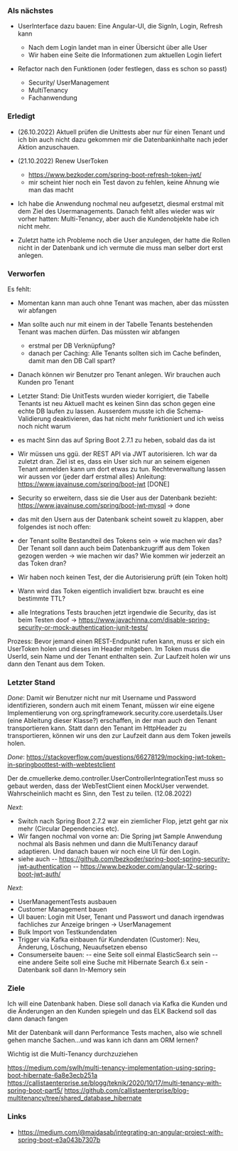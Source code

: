 ### Als nächstes

* UserInterface dazu bauen: Eine Angular-UI, die SignIn, Login, Refresh kann
  * Nach dem Login landet man in einer Übersicht über alle User
  * Wir haben eine Seite die Informationen zum aktuellen Login liefert

* Refactor nach den Funktionen (oder festlegen, dass es schon so passt)
  * Security/ UserManagement
  * MultiTenancy
  * Fachanwendung
  
### Erledigt

* (26.10.2022) Aktuell prüfen die Unittests aber nur für einen Tenant und ich bin auch nicht dazu gekommen mir die Datenbankinhalte nach jeder Aktion anzuschauen.
* (21.10.2022) Renew UserToken
  * https://www.bezkoder.com/spring-boot-refresh-token-jwt/
  * mir scheint hier noch ein Test davon zu fehlen, keine Ahnung wie man das macht

* Ich habe die Anwendung nochmal neu aufgesetzt, diesmal erstmal mit dem Ziel des Usermanagements.
Danach fehlt alles wieder was wir vorher hatten: Multi-Tenancy, aber auch die Kundenobjekte habe 
ich nicht mehr.

* Zuletzt hatte ich Probleme noch die User anzulegen, der hatte die Rollen nicht in der Datenbank
und ich vermute die muss man selber dort erst anlegen.

### Verworfen
Es fehlt:
- Momentan kann man auch ohne Tenant was machen, aber das müssten wir abfangen
- Man sollte auch nur mit einem in der Tabelle Tenants bestehenden Tenant was machen dürfen. Das müssten wir abfangen
   - erstmal per DB Verknüpfung?
   - danach per Caching: Alle Tenants sollten sich im Cache befinden, damit man den DB Call spart?
   
- Danach können wir Benutzer pro Tenant anlegen. Wir brauchen auch Kunden pro Tenant
- Letzter Stand: Die UnitTests wurden wieder korrigiert, die Tabelle Tenants ist neu
 Aktuell macht es keinen Sinn das schon gegen eine echte DB laufen zu lassen. Ausserdem musste ich die Schema-Validierung deaktivieren, das hat nicht mehr funktioniert und ich weiss noch nicht warum
- es macht Sinn das auf Spring Boot 2.7.1 zu heben, sobald das da ist
- Wir müssen uns ggü. der REST API via JWT autorisieren. Ich war da zuletzt dran. Ziel ist es, dass ein User sich nur an seinem eigenen Tenant anmelden kann um dort etwas zu tun. Rechteverwaltung lassen wir aussen vor (jeder darf erstmal alles) Anleitung: https://www.javainuse.com/spring/boot-jwt [DONE]
- Security so erweitern, dass sie die User aus der Datenbank bezieht: https://www.javainuse.com/spring/boot-jwt-mysql -> done
- das mit den Usern aus der Datenbank scheint soweit zu klappen, aber folgendes ist noch offen:
 - der Tenant sollte Bestandteil des Tokens sein -> wie machen wir das? Der Tenant soll dann auch beim Datenbankzugriff aus dem Token gezogen werden -> wie machen wir das? Wie kommen wir jederzeit an das Token dran?
 - Wir haben noch keinen Test, der die Autorisierung prüft (ein Token holt)
 - Wann wird das Token eigentlich invalidiert bzw. braucht es eine bestimmte TTL?
 - alle Integrations Tests brauchen jetzt irgendwie die Security, das ist beim Testen doof -> https://www.javachinna.com/disable-spring-security-or-mock-authentication-junit-tests/
 
Prozess: Bevor jemand einen REST-Endpunkt rufen kann, muss er sich ein UserToken holen und dieses im Header mitgeben. Im Token muss die UserId, sein Name und der Tenant enthalten sein. Zur Laufzeit holen wir uns dann den Tenant aus dem Token.

### Letzter Stand

*Done*: Damit wir Benutzer nicht nur mit Username und Password identifizieren, sondern auch mit einem Tenant, müssen wir eine eigene Implementierung von org.springframework.security.core.userdetails.User (eine Ableitung dieser Klasse?) erschaffen, in der man auch den Tenant transportieren kann. Statt dann den Tenant im HttpHeader zu transportieren, können wir uns den zur Laufzeit dann aus dem Token jeweils holen.

*Done*: https://stackoverflow.com/questions/66278129/mocking-jwt-token-in-springboottest-with-webtestclient

Der de.cmuellerke.demo.controller.UserControllerIntegrationTest muss so gebaut werden, dass der WebTestClient einen MockUser verwendet. Wahrscheinlich macht es Sinn, den Test zu teilen. (12.08.2022)

*Next*:
- Switch nach Spring Boot 2.7.2 war ein ziemlicher Flop, jetzt geht gar nix mehr (Circular Dependencies etc).
- Wir fangen nochmal von vorne an: Die Spring jwt Sample Anwendung nochmal als Basis nehmen und dann die MultiTenancy darauf adaptieren. Und danach bauen wir noch eine UI für den Login.
- siehe auch 
-- https://github.com/bezkoder/spring-boot-spring-security-jwt-authentication
-- https://www.bezkoder.com/angular-12-spring-boot-jwt-auth/



*Next*: 
- UserManagementTests ausbauen
- Customer Management bauen
- UI bauen: Login mit User, Tenant und Passwort und danach irgendwas fachliches zur Anzeige bringen -> UserManagement
- Bulk Import von Testkundendaten
- Trigger via Kafka einbauen für Kundendaten (Customer): Neu, Änderung, Löschung, Neuaufsetzen ebenso
- Consumerseite bauen:
-- eine Seite soll einmal ElasticSearch sein
-- eine andere Seite soll eine Suche mit Hibernate Search 6.x sein - Datenbank soll dann In-Memory sein

### Ziele

Ich will eine Datenbank haben. Diese soll danach via Kafka die Kunden und die Änderungen an den Kunden spiegeln und das ELK Backend soll das dann danach fangen

Mit der Datenbank will dann Performance Tests machen, also wie schnell gehen manche Sachen...und was kann ich dann am ORM lernen?

Wichtig ist die Multi-Tenancy durchzuziehen

https://medium.com/swlh/multi-tenancy-implementation-using-spring-boot-hibernate-6a8e3ecb251a
https://callistaenterprise.se/blogg/teknik/2020/10/17/multi-tenancy-with-spring-boot-part5/
https://github.com/callistaenterprise/blog-multitenancy/tree/shared_database_hibernate

### Links

* https://medium.com/@majdasab/integrating-an-angular-project-with-spring-boot-e3a043b7307b
